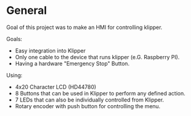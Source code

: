 General
=======
Goal of this project was to make an HMI for controlling klipper.

Goals:
* Easy integration into Klipper
* Only one cable to the device that runs klipper (e.G. Raspberry PI).
* Having a hardware "Emergency Stop" Button.

Using:
* 4x20 Character LCD (HD44780)
* 8 Buttons that can be used in Klipper to perform any defined action.
* 7 LEDs that can also be individually controlled from Klipper.
* Rotary encoder with push button for controlling the menu.

